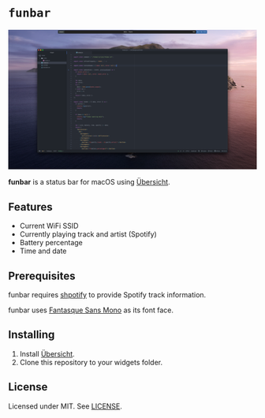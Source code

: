 # `funbar`

![screenshot](images/screenshot.png)

**funbar** is a status bar for macOS using [Übersicht][1].

## Features

- Current WiFi SSID
- Currently playing track and artist (Spotify)
- Battery percentage
- Time and date

## Prerequisites

funbar requires [shpotify](https://github.com/hnarayanan/shpotify) to provide
Spotify track information.

funbar uses [Fantasque Sans Mono](https://github.com/belluzj/fantasque-sans) as its font face.

## Installing

1. Install [Übersicht][1].
2. Clone this repository to your widgets folder.

## License

Licensed under MIT. See [LICENSE](LICENSE).

[1]: http://tracesof.net/uebersicht/
